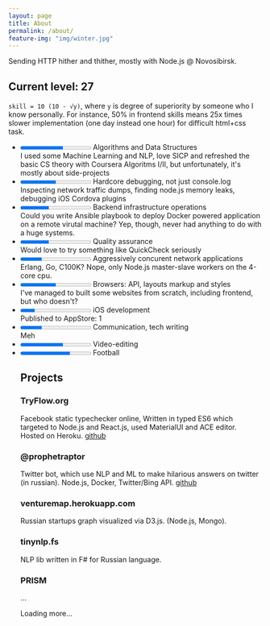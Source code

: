 ```yaml
---
layout: page
title: About
permalink: /about/
feature-img: "img/winter.jpg"
---
```


Sending HTTP hither and thither, mostly with Node.js @ Novosibirsk.

## Current level: 27

`skill = 10 (10 - √y)`, where `y` is degree of superiority by someone who I know personally. For instance, 50% in frontend skills means 25x times slower implementation (one day instead one hour) for difficult html+css task.

<ul class="skills-list">
<li>
  <progress value="60" max="100">60 %</progress>
  <span class="skill">Algorithms and Data Structures<div class="tooltip">I used some Machine Learning and NLP, love SICP and refreshed the basic CS theory with Coursera Algoritms I/II, but unfortunately, it's mostly about side-projects</div>
  </span>
</li>
<li>
<progress value="50" max="100">50 %</progress>
<span class="skill">Hardcore debugging, not just console.log<div class="tooltip">Inspecting network traffic dumps, finding node.js memory leaks, debugging iOS Cordova plugins</div>
</span>
</li>
<li>
<progress value="40" max="100">40 %</progress>
<span class="skill">Backend infrastructure operations<div class="tooltip">Could you write Ansible playbook to deploy Docker powered application on a remote virutal machine? Yep, though, never had anything to do with a huge systems.</div>
</span>
</li>
<li>
<progress value="40" max="100">40 %</progress>
<span class="skill">Quality assurance<div class="tooltip">Would love to try something like QuickCheck seriously</div>
</span>
</li>
<li>
<progress value="30" max="100">30 %</progress>
<span class="skill">Aggressively concurent network applications<div class="tooltip">Erlang, Go, C100K? Nope, only Node.js master-slave workers on the 4-core cpu.</div>
</span>
</li>
<li>
<progress value="50" max="100">50 %</progress>
<span class="skill">Browsers: API, layouts markup and styles<div class="tooltip">I've managed to built some websites from scratch, including frontend, but who doesn't?</div>
</span>
</li>
<li>
<progress value="20" max="100">20 %</progress>
<span class="skill">iOS development<div class="tooltip">Published to AppStore: 1</div>
</span>
</li>
<li>
<progress value="30" max="100">30 %</progress>
<span class="skill">Communication, tech writing<div class="tooltip">Meh</div>
</span>
</li>
<li>
<progress value="60" max="100">60 %</progress>
<span class="skill">Video-editing<div class="tooltip"></div>
</span>
</li>
<li>
<progress value="70" max="100">70 %</progress>
<span class="skill">Football<div class="tooltip"></div>
</span>
</li>

## Projects

### TryFlow.org

Facebook static typechecker online, Written in typed ES6 which targeted to Node.js and React.js, used MaterialUI and ACE editor. Hosted on Heroku. [github](https://github.com/unknownexception/tryflow)

### @prophetraptor

Twitter bot, which use NLP and ML to make hilarious answers on twitter (in russian). Node.js, Docker, Twitter/Bing API. [github](https://github.com/unknownexception/philosoraptor)

### venturemap.herokuapp.com

Russian startups graph visualized via D3.js. (Node.js, Mongo).

### tinynlp.fs

NLP lib written in F# for Russian language.

### PRISM
...


Loading more...
